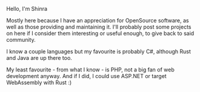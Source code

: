 Hello, I'm Shinra

Mostly here because I have an appreciation for OpenSource software,
as well as those providing and maintaining it.
I'll probably post some projects on here if I consider them 
interesting or useful enough, to give back to said community.

I know a couple languages but my favourite is probably C#,
although Rust and Java are up there too.

My least favourite - from what I know - is PHP,
not a big fan of web development anyway.
And if I did, I could use ASP.NET or target
WebAssembly with Rust :)
